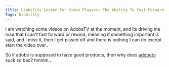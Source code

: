 ```yaml
---
title: Usability Lesson For Video Players: The Ability To Fast Forward And Rewind Is Very Important
Tags: Usability
---
```

I am watching some videos on AdobeTV at the moment, and its driving me mad that I can't fast forward or rewind, meaning if something important is said, and I miss it, then I get pissed off and there is nothing I can do except start the video over..
</p>
<p>
So if adobe is supposed to have good products, then why does <a title="adobe TV" rev="vote-against" target="_blank" rel="external nofollow" href="http://tv.adobe.com/">adobetv</a> suck so bad? hmmm...
</p>
